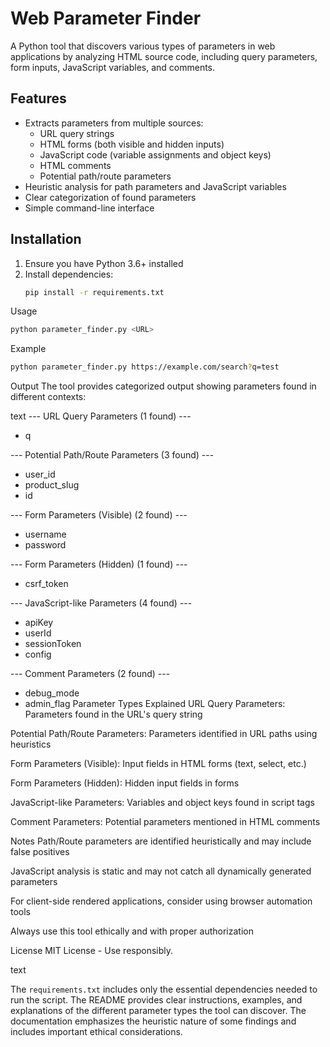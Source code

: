 # Web Parameter Finder

A Python tool that discovers various types of parameters in web applications by analyzing HTML source code, including query parameters, form inputs, JavaScript variables, and comments.

## Features

- Extracts parameters from multiple sources:
  - URL query strings
  - HTML forms (both visible and hidden inputs)
  - JavaScript code (variable assignments and object keys)
  - HTML comments
  - Potential path/route parameters
- Heuristic analysis for path parameters and JavaScript variables
- Clear categorization of found parameters
- Simple command-line interface

## Installation

1. Ensure you have Python 3.6+ installed
2. Install dependencies:
   ```bash
   pip install -r requirements.txt
Usage
```bash
python parameter_finder.py <URL>
```
Example
```bash
python parameter_finder.py https://example.com/search?q=test
```
Output
The tool provides categorized output showing parameters found in different contexts:

text
--- URL Query Parameters (1 found) ---
  - q

--- Potential Path/Route Parameters (3 found) ---
  - user_id
  - product_slug
  - id

--- Form Parameters (Visible) (2 found) ---
  - username
  - password

--- Form Parameters (Hidden) (1 found) ---
  - csrf_token

--- JavaScript-like Parameters (4 found) ---
  - apiKey
  - userId
  - sessionToken
  - config

--- Comment Parameters (2 found) ---
  - debug_mode
  - admin_flag
Parameter Types Explained
URL Query Parameters: Parameters found in the URL's query string

Potential Path/Route Parameters: Parameters identified in URL paths using heuristics

Form Parameters (Visible): Input fields in HTML forms (text, select, etc.)

Form Parameters (Hidden): Hidden input fields in forms

JavaScript-like Parameters: Variables and object keys found in script tags

Comment Parameters: Potential parameters mentioned in HTML comments

Notes
Path/Route parameters are identified heuristically and may include false positives

JavaScript analysis is static and may not catch all dynamically generated parameters

For client-side rendered applications, consider using browser automation tools

Always use this tool ethically and with proper authorization

License
MIT License - Use responsibly.

text

The `requirements.txt` includes only the essential dependencies needed to run the script. The README provides clear instructions, examples, and explanations of the different parameter types the tool can discover. The documentation emphasizes the heuristic nature of some findings and includes important ethical considerations.
